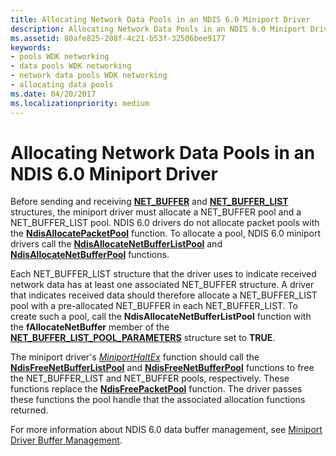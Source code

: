 ```yaml
---
title: Allocating Network Data Pools in an NDIS 6.0 Miniport Driver
description: Allocating Network Data Pools in an NDIS 6.0 Miniport Driver
ms.assetid: 80afe825-208f-4c21-b53f-32506bee9177
keywords:
- pools WDK networking
- data pools WDK networking
- network data pools WDK networking
- allocating data pools
ms.date: 04/20/2017
ms.localizationpriority: medium
---
```


# Allocating Network Data Pools in an NDIS 6.0 Miniport Driver





Before sending and receiving [**NET\_BUFFER**](https://msdn.microsoft.com/library/windows/hardware/ff568376) and [**NET\_BUFFER\_LIST**](https://msdn.microsoft.com/library/windows/hardware/ff568388) structures, the miniport driver must allocate a NET\_BUFFER pool and a NET\_BUFFER\_LIST pool. NDIS 6.0 drivers do not allocate packet pools with the [**NdisAllocatePacketPool**](https://msdn.microsoft.com/library/windows/hardware/ff550780) function. To allocate a pool, NDIS 6.0 miniport drivers call the [**NdisAllocateNetBufferListPool**](https://msdn.microsoft.com/library/windows/hardware/ff561611) and [**NdisAllocateNetBufferPool**](https://msdn.microsoft.com/library/windows/hardware/ff561613) functions.

Each NET\_BUFFER\_LIST structure that the driver uses to indicate received network data has at least one associated NET\_BUFFER structure. A driver that indicates received data should therefore allocate a NET\_BUFFER\_LIST pool with a pre-allocated NET\_BUFFER in each NET\_BUFFER\_LIST. To create such a pool, call the **NdisAllocateNetBufferListPool** function with the **fAllocateNetBuffer** member of the [**NET\_BUFFER\_LIST\_POOL\_PARAMETERS**](https://msdn.microsoft.com/library/windows/hardware/hh205394) structure set to **TRUE**.

The miniport driver's [*MiniportHaltEx*](https://msdn.microsoft.com/library/windows/hardware/ff559388) function should call the [**NdisFreeNetBufferListPool**](https://msdn.microsoft.com/library/windows/hardware/ff562590) and [**NdisFreeNetBufferPool**](https://msdn.microsoft.com/library/windows/hardware/ff562592) functions to free the NET\_BUFFER\_LIST and NET\_BUFFER pools, respectively. These functions replace the [**NdisFreePacketPool**](https://msdn.microsoft.com/library/windows/hardware/ff551995) function. The driver passes these functions the pool handle that the associated allocation functions returned.

For more information about NDIS 6.0 data buffer management, see [Miniport Driver Buffer Management](miniport-driver-buffer-management.md).

 

 





